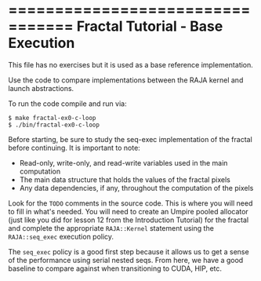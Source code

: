 =================================
Fractal Tutorial - Base Execution
=================================

This file has no exercises but it
is used as a base reference implementation.

Use the code to compare implementations
between the RAJA kernel and launch abstractions.

To run the code compile and run via:

```
$ make fractal-ex0-c-loop
$ ./bin/fractal-ex0-c-loop
```

Before starting, be sure to study the seq-exec implementation of the fractal
before continuing. It is important to note:
 * Read-only, write-only, and read-write variables used in the main computation
 * The main data structure that holds the values of the fractal pixels
 * Any data dependencies, if any, throughout the computation of the pixels

Look for the `TODO` comments in the source code. This is where you will need to fill in
what's needed. You will need to create an Umpire pooled allocator (just like you did for
lesson 12 from the Introduction Tutorial) for the fractal and
complete the appropriate `RAJA::Kernel` statement using the `RAJA::seq_exec` execution
policy.

The `seq_exec` policy is a good first step because it allows us to get a sense of the
performance using serial nested seqs. From here, we have a good baseline to compare against
when transitioning to CUDA, HIP, etc.